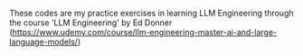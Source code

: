 These codes are my practice exercises in learning LLM Engineering through the course 'LLM Engineering' by Ed Donner (https://www.udemy.com/course/llm-engineering-master-ai-and-large-language-models/)